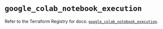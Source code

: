 # `google_colab_notebook_execution`

Refer to the Terraform Registry for docs: [`google_colab_notebook_execution`](https://registry.terraform.io/providers/hashicorp/google/6.24.0/docs/resources/colab_notebook_execution).
